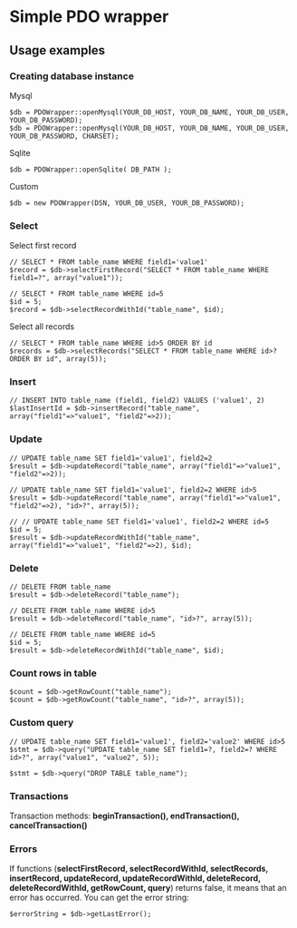 # Simple PDO wrapper

Usage examples
-----------------

### Creating database instance
Mysql

    $db = PDOWrapper::openMysql(YOUR_DB_HOST, YOUR_DB_NAME, YOUR_DB_USER, YOUR_DB_PASSWORD);
    $db = PDOWrapper::openMysql(YOUR_DB_HOST, YOUR_DB_NAME, YOUR_DB_USER, YOUR_DB_PASSWORD, CHARSET);

Sqlite

    $db = PDOWrapper::openSqlite( DB_PATH );

Custom

    $db = new PDOWrapper(DSN, YOUR_DB_USER, YOUR_DB_PASSWORD);

### Select
Select first record

    // SELECT * FROM table_name WHERE field1='value1'
    $record = $db->selectFirstRecord("SELECT * FROM table_name WHERE field1=?", array("value1"));

    // SELECT * FROM table_name WHERE id=5
    $id = 5;
    $record = $db->selectRecordWithId("table_name", $id);

Select all records

    // SELECT * FROM table_name WHERE id>5 ORDER BY id
    $records = $db->selectRecords("SELECT * FROM table_name WHERE id>? ORDER BY id", array(5));

### Insert

    // INSERT INTO table_name (field1, field2) VALUES ('value1', 2)
    $lastInsertId = $db->insertRecord("table_name", array("field1"=>"value1", "field2"=>2));

### Update

    // UPDATE table_name SET field1='value1', field2=2
    $result = $db->updateRecord("table_name", array("field1"=>"value1", "field2"=>2));

    // UPDATE table_name SET field1='value1', field2=2 WHERE id>5
    $result = $db->updateRecord("table_name", array("field1"=>"value1", "field2"=>2), "id>?", array(5));

    // // UPDATE table_name SET field1='value1', field2=2 WHERE id=5
    $id = 5;
    $result = $db->updateRecordWithId("table_name", array("field1"=>"value1", "field2"=>2), $id);

### Delete

    // DELETE FROM table_name
    $result = $db->deleteRecord("table_name");

    // DELETE FROM table_name WHERE id>5
    $result = $db->deleteRecord("table_name", "id>?", array(5));

    // DELETE FROM table_name WHERE id=5
    $id = 5;
    $result = $db->deleteRecordWithId("table_name", $id);

### Count rows in table
    $count = $db->getRowCount("table_name");
    $count = $db->getRowCount("table_name", "id>?", array(5));

### Custom query

    // UPDATE table_name SET field1='value1', field2='value2' WHERE id>5
    $stmt = $db->query("UPDATE table_name SET field1=?, field2=? WHERE id>?", array("value1", "value2", 5));

    $stmt = $db->query("DROP TABLE table_name");

### Transactions
Transaction methods: <b>beginTransaction(), endTransaction(), cancelTransaction()</b>

### Errors
If functions (<b>selectFirstRecord, selectRecordWithId, selectRecords, insertRecord, updateRecord, updateRecordWithId, deleteRecord, deleteRecordWithId, getRowCount, query</b>) returns false, it means that an error has occurred.
You can get the error string:

    $errorString = $db->getLastError();

